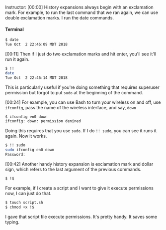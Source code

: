 Instructor: [00:00] History expansions always begin with an exclamation mark. For example, to run the last command that we ran again, we can use double exclamation marks. I run the date commands.

#### Terminal
```bash
$ date
Tue Oct  2 22:46:09 MDT 2018
```

[00:11] Then if I just do two exclamation marks and hit enter, you'll see it'll run it again. 

```bash
$ !!
date
Tue Oct  2 22:46:14 MDT 2018
```
This is particularly useful if you're doing something that requires superuser permission but forgot to put `sudo` at the beginning of the command.

[00:24] For example, you can use Bash to turn your wireless on and off, use `ifconfig`, pass the name of the wireless interface, and say, `down` 

```bash
$ ifconfig en0 down
ifconfig: down: permission denined
```

Doing this requires that you use `sudo`. If I do `!! sudo`, you can see it runs it again. Now it works.

```bash
$ !! sudo
sudo ifconfig en0 down
Password:
```

[00:42] Another handy history expansion is exclamation mark and dollar sign, which refers to the last argument of the previous commands. 

```bash
$ !$
```
For example, if I create a script and I want to give it execute permissions now, I can just do that. 

```bash
$ touch script.sh
$ chmod +x !$
```

I gave that script file execute permissions. It's pretty handy. It saves some typing.
